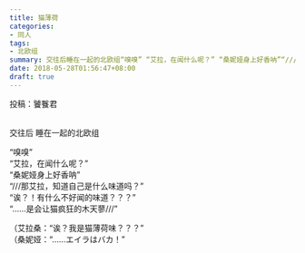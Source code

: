 ```yaml
---
title: 猫薄荷
categories:
- 同人
tags: 
- 北欧组 
summary: 交往后睡在一起的北欧组“嗅嗅” “艾拉，在闻什么呢？” “桑妮娅身上好香呐”“///那艾拉，知道自己是什么味道吗？”“诶？！有什么不好闻的味道...
date: 2018-05-28T01:56:47+08:00
draft: true
---
```


投稿：饕餮君




​    
交往后
睡在一起的北欧组

“嗅嗅”  
“艾拉，在闻什么呢？”  
“桑妮娅身上好香呐”  
“///那艾拉，知道自己是什么味道吗？”  
“诶？！有什么不好闻的味道？？？”  
“……是会让猫疯狂的木天蓼///”  

（艾拉桑：“诶？我是猫薄荷味？？？”  
（桑妮娅：“……エイラはバカ！”

